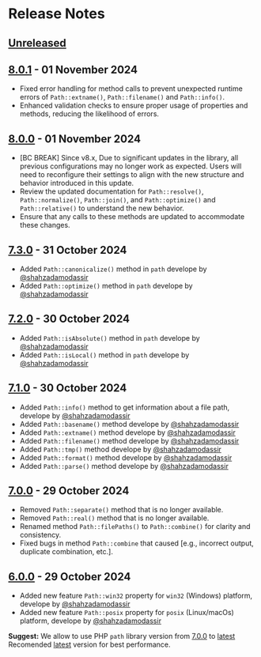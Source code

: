 # Release Notes
## [Unreleased](https://github.com/lazervel/path/compare/v7.3.0...v8.0.0)

## [8.0.1](https://github.com/lazervel/path/releases/tag/v8.0.1) - 01 November 2024
- Fixed error handling for method calls to prevent unexpected runtime errors of `Path::extname()`, `Path::filename()` and `Path::info()`.
- Enhanced validation checks to ensure proper usage of properties and methods, reducing the likelihood of errors.

## [8.0.0](https://github.com/lazervel/path/compare/v7.3.0...v8.0.0) - 01 November 2024
- [BC BREAK] Since v8.x, Due to significant updates in the library, all previous configurations may no longer work as expected. Users will need to reconfigure their settings to align with the new structure and behavior introduced in this update.
- Review the updated documentation for `Path::resolve()`, `Path::normalize()`, `Path::join()`, and `Path::optimize()` and `Path::relative()` to understand the new behavior.
- Ensure that any calls to these methods are updated to accommodate these changes.

## [7.3.0](https://github.com/lazervel/path/releases/tag/v7.3.0) - 31 October 2024
- Added `Path::canonicalize()` method in `path` develope by [@shahzadamodassir](https://github.com/shahzadamodassir)
- Added `Path::optimize()` method in `path` develope by [@shahzadamodassir](https://github.com/shahzadamodassir)

## [7.2.0](https://github.com/lazervel/path/releases/tag/v7.2.0) - 30 October 2024
- Added `Path::isAbsolute()` method in `path` develope by [@shahzadamodassir](https://github.com/shahzadamodassir)
- Added `Path::isLocal()` method in `path` develope by [@shahzadamodassir](https://github.com/shahzadamodassir)

## [7.1.0](https://github.com/lazervel/path/releases/tag/v7.1.0) - 30 October 2024
- Added `Path::info()` method to get information about a file path, develope by [@shahzadamodassir](https://github.com/shahzadamodassir)
- Added `Path::basename()` method develope by [@shahzadamodassir](https://github.com/shahzadamodassir)
- Added `Path::extname()` method develope by [@shahzadamodassir](https://github.com/shahzadamodassir)
- Added `Path::filename()` method develope by [@shahzadamodassir](https://github.com/shahzadamodassir)
- Added `Path::tmp()` method develope by [@shahzadamodassir](https://github.com/shahzadamodassir)
- Added `Path::format()` method develope by [@shahzadamodassir](https://github.com/shahzadamodassir)
- Added `Path::parse()` method develope by [@shahzadamodassir](https://github.com/shahzadamodassir)

## [7.0.0](https://github.com/lazervel/path/releases/tag/v7.0.0) - 29 October 2024
- Removed `Path::separate()` method that is no longer available.
- Removed `Path::real()` method that is no longer available.
- Renamed method `Path::filePaths()` to `Path::combine()` for clarity and consistency.
- Fixed bugs in method `Path::combine` that caused [e.g., incorrect output, duplicate combination, etc.].

## [6.0.0](https://github.com/lazervel/path/releases/tag/v6.0.0) - 29 October 2024
- Added new feature `Path::win32` property for `win32` (Windows) platform, develope by [@shahzadamodassir](https://github.com/shahzadamodassir)
- Added new feature `Path::posix` property for `posix` (Linux/macOs) platform, develope by [@shahzadamodassir](https://github.com/shahzadamodassir)

**Suggest:** We allow to use PHP `path` library version from [7.0.0](https://github.com/lazervel/path/releases/tag/v7.0.0) to [latest](https://github.com/lazervel/path/releases/latest) Recomended [latest](https://github.com/lazervel/path/releases/latest) version for best performance.